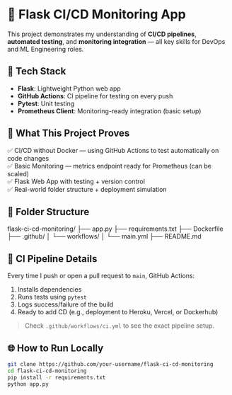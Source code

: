 # 🚀 Flask CI/CD Monitoring App

This project demonstrates my understanding of **CI/CD pipelines**, **automated testing**, and **monitoring integration** — all key skills for DevOps and ML Engineering roles.

## 🔧 Tech Stack

- **Flask**: Lightweight Python web app
- **GitHub Actions**: CI pipeline for testing on every push
- **Pytest**: Unit testing
- **Prometheus Client**: Monitoring-ready integration (basic setup)

## 🎯 What This Project Proves

✅ CI/CD without Docker — using GitHub Actions to test automatically on code changes  
✅ Basic Monitoring — metrics endpoint ready for Prometheus (can be scaled)  
✅ Flask Web App with testing + version control  
✅ Real-world folder structure + deployment simulation  

## 📁 Folder Structure



flask-ci-cd-monitoring/
├── app.py
├── requirements.txt
├── Dockerfile
├── .github/
│   └── workflows/
│       └── main.yml
├── README.md



## 🔄 CI Pipeline Details

Every time I push or open a pull request to `main`, GitHub Actions:

1. Installs dependencies
2. Runs tests using `pytest`
3. Logs success/failure of the build
4. Ready to add CD (e.g., deployment to Heroku, Vercel, or Dockerhub)

> Check `.github/workflows/ci.yml` to see the exact pipeline setup.

## 🌐 How to Run Locally

```bash
git clone https://github.com/your-username/flask-ci-cd-monitoring
cd flask-ci-cd-monitoring
pip install -r requirements.txt
python app.py
